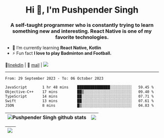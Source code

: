 <h1 align="center">Hi 👋, I'm Pushpender Singh</h1>
<h3 align="center">A self-taught programmer who is constantly trying to learn something new and interesting. React Native is one of my favorite technologies.</h3>

- 🌱 I’m currently learning **React Native, Kotlin**
- ⚡ Fun fact **I love to play Badminton and Football.**

👔[linekdin](https://www.linkedin.com/in/pushpender-singh-240061202/) | 📧 [mail](mailto:pushpendersingh694@gmail.com) | ![](https://komarev.com/ghpvc/?username=pushpender-singh-ap&color=blue)


---

<!--START_SECTION:waka-->

```txt
From: 29 September 2023 - To: 06 October 2023

JavaScript       1 hr 48 mins    ███████████████░░░░░░░░░░   59.45 %
Objective-C++    17 mins         ██▒░░░░░░░░░░░░░░░░░░░░░░   09.40 %
TypeScript       14 mins         ██░░░░░░░░░░░░░░░░░░░░░░░   07.71 %
Swift            13 mins         ██░░░░░░░░░░░░░░░░░░░░░░░   07.61 %
JSON             8 mins          █▒░░░░░░░░░░░░░░░░░░░░░░░   04.83 %
```

<!--END_SECTION:waka-->

| <a><img align="center" src="https://github-readme-stats-iota-ecru-15.vercel.app/api?username=pushpender-singh-ap&show_icons=true&include_all_commits=true&theme=buefy&hide_border=true" alt="Pushpender Singh github stats" /></a> | <a><img align="center" src="https://github-readme-stats-iota-ecru-15.vercel.app/api/top-langs/?username=pushpender-singh-ap&layout=compact&theme=buefy&hide_border=true" /></a> |
| ------------- | ------------- |

| <a> <img align="left" src="https://github-readme-streak-stats.herokuapp.com/?user=pushpender-singh-ap" /></br> </a> |
| ------------- |

